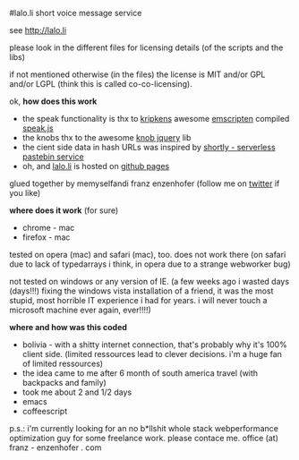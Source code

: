 #lalo.li short voice message service

see <a href="http://lalo.li">http://lalo.li</a>

please look in the different files for licensing details (of the scripts and the libs)

if not mentioned otherwise (in the files) the license is MIT and/or GPL and/or LGPL (think this is called co-co-licensing).

ok, **how does this work**
  
  * the speak functionality is thx to <a href="https://github.com/kripken">kripkens</a> awesome <a href="https://github.com/kripken/emscripten">emscripten</a> compiled <a href="https://github.com/kripken/speak.js">speak.js</a>
  * the knobs thx to the awesome <a href="https://github.com/aterrien/jQuery-Knob">knob jquery</a> lib
  * the cient side data in hash URLs was inspired by <a href="https://github.com/lucaspiller/shortly">shortly - serverless pastebin service</a>
  * oh, and <a href="http://lalo.li">lalo.li</a> is hosted on <a href="http://pages.github.com/">github pages</a>

glued together by memyselfandi franz enzenhofer (follow me on  <a href="http://twitter.com/enzenhofer">twitter</a> if you like)

**where does it work** (for sure)

 * chrome - mac
 * firefox - mac

tested on opera (mac) and safari (mac), too. does not work there (on safari due to lack of typedarrays i think, in opera due to a strange webworker bug) 

not tested on windows or any version of IE. (a few weeks ago i wasted days (days!!!) fixing the windows vista installation of a friend, it was the most stupid, most horrible IT experience i had for years. i will never touch a microsoft machine ever again, ever!!!!)   


**where and how was this coded**

 * bolivia - with a shitty internet connection, that's probably why it's 100% client side. (limited ressources lead to clever decisions. i'm a huge fan of limited ressources)
 * the idea came to me after 6 month of south america travel (with backpacks and family)
 * took me about 2 and 1/2 days
 * emacs
 * coffeescript





p.s.: i'm currently looking for an no b*llshit whole stack webperformance optimization guy for some freelance work. please contace me. office (at) franz - enzenhofer . com 
   

